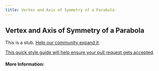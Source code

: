 ```yaml
---
title: Vertex and Axis of Symmetry of a Parabola
---
```

## Vertex and Axis of Symmetry of a Parabola

This is a stub. [Help our community expand it](https://github.com/freecodecamp/guides/tree/master/src/pages/articles/math/algebra/vertex-and-axis-of-symmetry-of-a-parabola/index.md).

[This quick style guide will help ensure your pull request gets accepted](https://github.com/freecodecamp/guides/blob/master/README.md).

<!-- The article goes here, in GitHub-flavored Markdown. Feel free to add YouTube videos, images, and CodePen/JSBin embeds  -->

#### More Information:
<!-- Please add any articles you think might be helpful to read before writing the article -->


